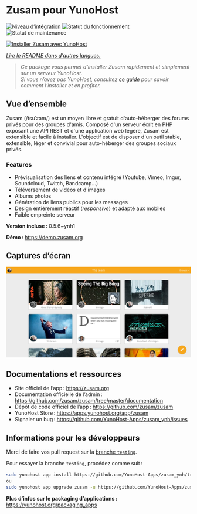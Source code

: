 <!--
Nota bene : ce README est automatiquement généré par <https://github.com/YunoHost/apps/tree/master/tools/readme_generator>
Il NE doit PAS être modifié à la main.
-->

# Zusam pour YunoHost

[![Niveau d’intégration](https://dash.yunohost.org/integration/zusam.svg)](https://ci-apps.yunohost.org/ci/apps/zusam/) ![Statut du fonctionnement](https://ci-apps.yunohost.org/ci/badges/zusam.status.svg) ![Statut de maintenance](https://ci-apps.yunohost.org/ci/badges/zusam.maintain.svg)

[![Installer Zusam avec YunoHost](https://install-app.yunohost.org/install-with-yunohost.svg)](https://install-app.yunohost.org/?app=zusam)

*[Lire le README dans d'autres langues.](./ALL_README.md)*

> *Ce package vous permet d’installer Zusam rapidement et simplement sur un serveur YunoHost.*  
> *Si vous n’avez pas YunoHost, consultez [ce guide](https://yunohost.org/install) pour savoir comment l’installer et en profiter.*

## Vue d’ensemble

Zusam (/tsuˈzam/) est un moyen libre et gratuit d'auto-héberger des forums privés pour des groupes d'amis. Composé d'un serveur écrit en PHP exposant une API REST et d'une application web légère, Zusam est extensible et facile à installer.
L'objectif est de disposer d'un outil stable, extensible, léger et convivial pour auto-héberger des groupes sociaux privés.

### Features

- Prévisualisation des liens et contenu intégré (Youtube, Vimeo, Imgur, Soundcloud, Twitch, Bandcamp...)
- Téléversement de vidéos et d'images
- Albums photos
- Génération de liens publics pour les messages
- Design entièrement réactif (*responsive*) et adapté aux mobiles
- Faible empreinte serveur


**Version incluse :** 0.5.6~ynh1

**Démo :** <https://demo.zusam.org>

## Captures d’écran

![Capture d’écran de Zusam](./doc/screenshots/screenshot.jpg)

## Documentations et ressources

- Site officiel de l’app : <https://zusam.org>
- Documentation officielle de l’admin : <https://github.com/zusam/zusam/tree/master/documentation>
- Dépôt de code officiel de l’app : <https://github.com/zusam/zusam>
- YunoHost Store : <https://apps.yunohost.org/app/zusam>
- Signaler un bug : <https://github.com/YunoHost-Apps/zusam_ynh/issues>

## Informations pour les développeurs

Merci de faire vos pull request sur la [branche `testing`](https://github.com/YunoHost-Apps/zusam_ynh/tree/testing).

Pour essayer la branche `testing`, procédez comme suit :

```bash
sudo yunohost app install https://github.com/YunoHost-Apps/zusam_ynh/tree/testing --debug
ou
sudo yunohost app upgrade zusam -u https://github.com/YunoHost-Apps/zusam_ynh/tree/testing --debug
```

**Plus d’infos sur le packaging d’applications :** <https://yunohost.org/packaging_apps>

